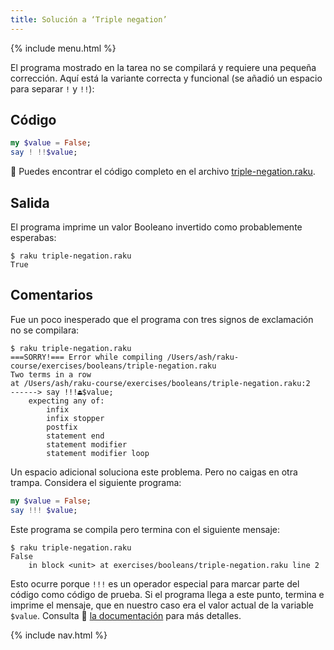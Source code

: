 ```yaml
---
title: Solución a ‘Triple negation’
---
```


{% include menu.html %}

El programa mostrado en la tarea no se compilará y requiere una pequeña corrección. Aquí está la variante correcta y funcional (se añadió un espacio para separar `!` y `!!`):

## Código

```raku
my $value = False;
say ! !!$value;
```

🦋 Puedes encontrar el código completo en el archivo [triple-negation.raku](https://github.com/ash/raku-course/blob/master/exercises/booleans/triple-negation.raku).

## Salida

El programa imprime un valor Booleano invertido como probablemente esperabas:

```console
$ raku triple-negation.raku
True
```

## Comentarios

Fue un poco inesperado que el programa con tres signos de exclamación no se compilara:

```console
$ raku triple-negation.raku
===SORRY!=== Error while compiling /Users/ash/raku-course/exercises/booleans/triple-negation.raku
Two terms in a row
at /Users/ash/raku-course/exercises/booleans/triple-negation.raku:2
------> say !!!⏏$value;
    expecting any of:
        infix
        infix stopper
        postfix
        statement end
        statement modifier
        statement modifier loop
```

Un espacio adicional soluciona este problema. Pero no caigas en otra trampa. Considera el siguiente programa:

```raku
my $value = False;
say !!! $value;
```

Este programa se compila pero termina con el siguiente mensaje:

```console
$ raku triple-negation.raku
False
    in block <unit> at exercises/booleans/triple-negation.raku line 2
```

Esto ocurre porque `!!!` es un operador especial para marcar parte del código como código de prueba. Si el programa llega a este punto, termina e imprime el mensaje, que en nuestro caso era el valor actual de la variable `$value`. Consulta 📖 [la documentación](https://docs.raku.org/routine/!!!) para más detalles.

{% include nav.html %}